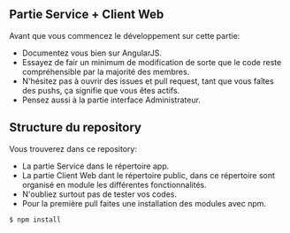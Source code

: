 ## Partie Service + Client Web
Avant que vous commencez le développement sur cette partie:
* Documentez vous bien sur AngularJS.
* Essayez de fair un minimum de modification de sorte que le code reste compréhensible par la majorité des membres.
* N'hésitez pas à ouvrir des issues et pull request, tant que vous faîtes des pushs, ça signifie que vous êtes actifs.
* Pensez aussi à la partie interface Administrateur.


## Structure du repository
Vous trouverez dans ce repository:
* La partie Service dans le répertoire app.
* La partie Client Web dant le répertoire public, dans ce répertoire sont organisé en module les différentes fonctionnalités.
* N'oubliez surtout pas de tester vos codes.
* Pour la première pull faites une installation des modules avec npm.
```bash
$ npm install
```

